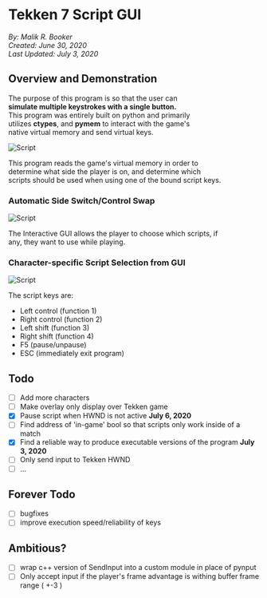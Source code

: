 # Tekken 7 Script GUI
*By: Malik R. Booker  
Created: June 30, 2020  
Last Updated: July 3, 2020*
  
  
## Overview and Demonstration
The purpose of this program is so that the user can  
**simulate multiple keystrokes with a single button.**  
This program was entirely built on python and primarily  
utilizes **ctypes**, and **pymem** to interact with the game's  
native virtual memory and send virtual keys.  

![Script](demo_/overviewdemo.gif)  
  
This program reads the game's virtual memory in order to  
determine what side the player is on, and determine which  
scripts should be used when using one of the bound script keys. 

### Automatic Side Switch/Control Swap
![Script](demo_/SideSwitchDemo.gif)  

The Interactive GUI allows the player to choose which scripts, if  
any, they want to use while playing.
   
### Character-specific Script Selection from GUI
![Script](demo_/GuiDemo.gif)  
  
The script keys are:
- Left control (function 1)
- Right control (function 2)
- Left shift (function 3)
- Right shift (function 4)
- F5 (pause/unpause)
- ESC (immediately exit program)

## Todo
- [ ] Add more characters
- [ ] Make overlay only display over Tekken game
- [x] Pause script when HWND is not active **July 6, 2020**
- [ ] Find address of 'in-game' bool so that scripts only work inside of a match
- [x] Find a reliable way to produce executable versions of the program **July 3, 2020**
- [ ] Only send input to Tekken HWND
- [ ] ...

## Forever Todo
- [ ] bugfixes
- [ ] improve execution speed/reliability of keys

## Ambitious?
- [ ] wrap c++ version of SendInput into a custom module in place of pynput
- [ ] Only accept input if the player's frame advantage is withing buffer frame range ( +-3 )
